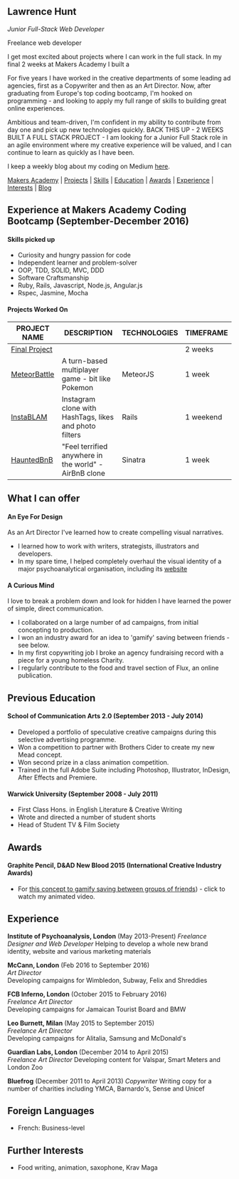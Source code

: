 ## Lawrence Hunt
*Junior Full-Stack Web Developer*

Freelance web developer

I get most excited about projects where I can work in the full stack. In my final 2 weeks at Makers Academy I built a

For five years I have worked in the creative departments of some leading ad agencies, first as a Copywriter and then as an Art Director.
Now, after graduating from Europe's top coding bootcamp, I'm hooked on programming - and looking to apply my full range of skills to building great online experiences.

Ambitious and team-driven, I'm confident in my ability to contribute from day one and pick up new technologies quickly. BACK THIS UP - 2 WEEKS BUILT A FULL STACK PROJECT -
I am looking for a Junior Full Stack role in an agile environment where my creative experience will be valued, and I can continue to learn as quickly as I have been.

I keep a weekly blog about my coding on Medium [here](https://medium.com/@lawrencehunt).

[Makers Academy](#makers) | [Projects](#projects) | [Skills](#skills) | [Education](#education) | [Awards](#awards) | [Experience](#experience) | [Interests](#interests) | [Blog](https://medium.com/@lawrencehunt)



## <a name="makers"> Experience at Makers Academy Coding Bootcamp (September-December 2016)</a>

#### Skills picked up

- Curiosity and hungry passion for code
- Independent learner and problem-solver
- OOP, TDD, SOLID, MVC, DDD
- Software Craftsmanship
- Ruby, Rails, Javascript, Node.js, Angular.js
- Rspec, Jasmine, Mocha


#### <a name="projects"> Projects Worked On </a>

|                     PROJECT NAME                        |                     DESCRIPTION                          | TECHNOLOGIES   | TIMEFRAME
|---------------------------------------------------------|----------------------------------------------------------|----------------|-----------
|[Final Project]()                                        |                                                          |                | 2 weeks
|[MeteorBattle]()                                         | A turn-based multiplayer game - bit like Pokemon         | MeteorJS       | 1 week
|[InstaBLAM](https://github.com/LawrenceHunt/InstaBLAM)   | Instagram clone with HashTags, likes and photo filters   | Rails          | 1 weekend                          
|[HauntedBnB](https://github.com/LawrenceHunt/makersbnb)  | "Feel terrified anywhere in the world" - AirBnB clone    | Sinatra        | 1 week


## <a name="skills"> What I can offer </a>

#### An Eye For Design

As an Art Director I've learned how to create compelling visual narratives.

- I learned how to work with writers, strategists, illustrators and developers.
- In my spare time, I helped completely overhaul the visual identity of a major psychoanalytical organisation, including its [website](https://www.psychoanalysis.org.uk)


#### A Curious Mind

I love to break a problem down and look for hidden
I have learned the power of simple, direct communication.

- I collaborated on a large number of ad campaigns, from initial concepting to production.
- I won an industry award for an idea to 'gamify' saving between friends - see below.
- In my first copywriting job I broke an agency fundraising record with a piece for a young homeless Charity.
- I regularly contribute to the food and travel section of Flux, an online publication.


## <a name="education"> Previous Education </a>

#### School of Communication Arts 2.0 (September 2013 - July 2014)

- Developed a portfolio of speculative creative campaigns during this selective advertising programme.
- Won a competition to partner with Brothers Cider to create my new Mead concept.
- Won second prize in a class animation competition.
- Trained in the full Adobe Suite including Photoshop, Illustrator, InDesign, After Effects and Premiere.

#### Warwick University (September 2008 - July 2011)

- First Class Hons. in English Literature & Creative Writing
- Wrote and directed a number of student shorts
- Head of Student TV & Film Society




## <a name="awards"> Awards </a>

#### Graphite Pencil, D&AD New Blood 2015 (International Creative Industry Awards)
- For [this concept to gamify saving between groups of friends](https://www.youtube.com/watch?v=RSRq5E6t5dU)) - click to watch my animated video.



## <a name="experience"> Experience </a>

**Institute of Psychoanalysis, London** (May 2013-Present)
*Freelance Designer and Web Developer*
Helping to develop a whole new brand identity, website and various marketing materials

**McCann, London** (Feb 2016 to September 2016)    
*Art Director*  
Developing campaigns for Wimbledon, Subway, Felix and Shreddies

**FCB Inferno, London** (October 2015 to February 2016)    
*Freelance Art Director*  
Developing campaigns for Jamaican Tourist Board and BMW

**Leo Burnett, Milan** (May 2015 to September 2015)   
*Freelance Art Director*  
Developing campaigns for Alitalia, Samsung and McDonald's

**Guardian Labs, London** (December 2014 to April 2015)   
*Freelance Art Director*
Developing content for Valspar, Smart Meters and London Zoo

**Bluefrog** (December 2011 to April 2013)
*Copywriter*
Writing copy for a number of charities including YMCA, Barnardo's, Sense and Unicef



## Foreign Languages

- French: Business-level


## <a name = "interests">Further Interests</a>

- Food writing, animation, saxophone, Krav Maga
